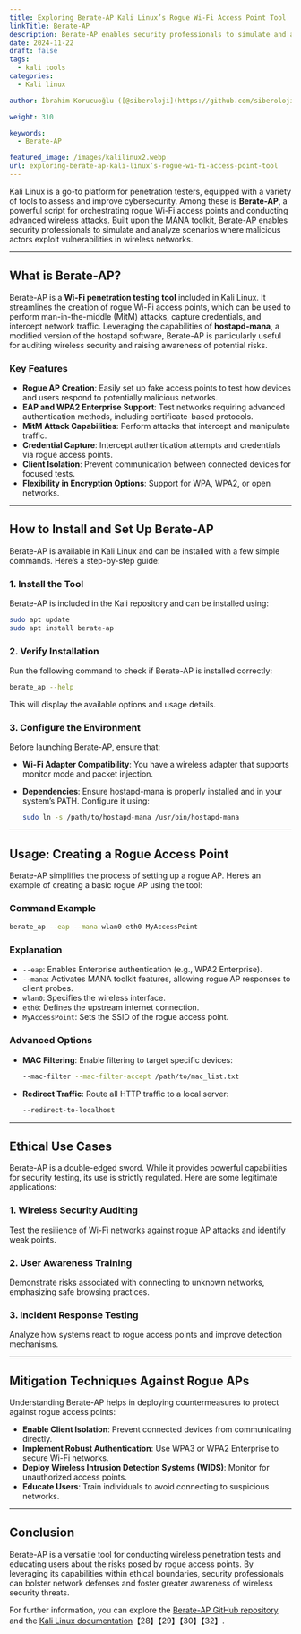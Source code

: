 ```yaml
---
title: Exploring Berate-AP Kali Linux’s Rogue Wi-Fi Access Point Tool
linkTitle: Berate-AP
description: Berate-AP enables security professionals to simulate and analyze scenarios where malicious actors exploit vulnerabilities in wireless networks.
date: 2024-11-22
draft: false
tags:
  - kali tools
categories:
  - Kali linux

author: İbrahim Korucuoğlu ([@siberoloji](https://github.com/siberoloji))

weight: 310

keywords:
  - Berate-AP

featured_image: /images/kalilinux2.webp
url: exploring-berate-ap-kali-linux’s-rogue-wi-fi-access-point-tool
---
```

Kali Linux is a go-to platform for penetration testers, equipped with a variety of tools to assess and improve cybersecurity. Among these is **Berate-AP**, a powerful script for orchestrating rogue Wi-Fi access points and conducting advanced wireless attacks. Built upon the MANA toolkit, Berate-AP enables security professionals to simulate and analyze scenarios where malicious actors exploit vulnerabilities in wireless networks.

---

## What is Berate-AP?

Berate-AP is a **Wi-Fi penetration testing tool** included in Kali Linux. It streamlines the creation of rogue Wi-Fi access points, which can be used to perform man-in-the-middle (MitM) attacks, capture credentials, and intercept network traffic. Leveraging the capabilities of **hostapd-mana**, a modified version of the hostapd software, Berate-AP is particularly useful for auditing wireless security and raising awareness of potential risks.

### Key Features

- **Rogue AP Creation**: Easily set up fake access points to test how devices and users respond to potentially malicious networks.
- **EAP and WPA2 Enterprise Support**: Test networks requiring advanced authentication methods, including certificate-based protocols.
- **MitM Attack Capabilities**: Perform attacks that intercept and manipulate traffic.
- **Credential Capture**: Intercept authentication attempts and credentials via rogue access points.
- **Client Isolation**: Prevent communication between connected devices for focused tests.
- **Flexibility in Encryption Options**: Support for WPA, WPA2, or open networks.

---

## How to Install and Set Up Berate-AP

Berate-AP is available in Kali Linux and can be installed with a few simple commands. Here’s a step-by-step guide:

### 1. Install the Tool

Berate-AP is included in the Kali repository and can be installed using:

```bash
sudo apt update
sudo apt install berate-ap
```

### 2. Verify Installation

Run the following command to check if Berate-AP is installed correctly:

```bash
berate_ap --help
```

This will display the available options and usage details.

### 3. Configure the Environment

Before launching Berate-AP, ensure that:

- **Wi-Fi Adapter Compatibility**: You have a wireless adapter that supports monitor mode and packet injection.
- **Dependencies**: Ensure hostapd-mana is properly installed and in your system’s PATH. Configure it using:

  ```bash
  sudo ln -s /path/to/hostapd-mana /usr/bin/hostapd-mana
  ```

---

## Usage: Creating a Rogue Access Point

Berate-AP simplifies the process of setting up a rogue AP. Here’s an example of creating a basic rogue AP using the tool:

### Command Example

```bash
berate_ap --eap --mana wlan0 eth0 MyAccessPoint
```

### Explanation

- `--eap`: Enables Enterprise authentication (e.g., WPA2 Enterprise).
- `--mana`: Activates MANA toolkit features, allowing rogue AP responses to client probes.
- `wlan0`: Specifies the wireless interface.
- `eth0`: Defines the upstream internet connection.
- `MyAccessPoint`: Sets the SSID of the rogue access point.

### Advanced Options

- **MAC Filtering**: Enable filtering to target specific devices:

  ```bash
  --mac-filter --mac-filter-accept /path/to/mac_list.txt
  ```

- **Redirect Traffic**: Route all HTTP traffic to a local server:

  ```bash
  --redirect-to-localhost
  ```

---

## Ethical Use Cases

Berate-AP is a double-edged sword. While it provides powerful capabilities for security testing, its use is strictly regulated. Here are some legitimate applications:

### 1. **Wireless Security Auditing**

Test the resilience of Wi-Fi networks against rogue AP attacks and identify weak points.

### 2. **User Awareness Training**

Demonstrate risks associated with connecting to unknown networks, emphasizing safe browsing practices.

### 3. **Incident Response Testing**

Analyze how systems react to rogue access points and improve detection mechanisms.

---

## Mitigation Techniques Against Rogue APs

Understanding Berate-AP helps in deploying countermeasures to protect against rogue access points:

- **Enable Client Isolation**: Prevent connected devices from communicating directly.
- **Implement Robust Authentication**: Use WPA3 or WPA2 Enterprise to secure Wi-Fi networks.
- **Deploy Wireless Intrusion Detection Systems (WIDS)**: Monitor for unauthorized access points.
- **Educate Users**: Train individuals to avoid connecting to suspicious networks.

---

## Conclusion

Berate-AP is a versatile tool for conducting wireless penetration tests and educating users about the risks posed by rogue access points. By leveraging its capabilities within ethical boundaries, security professionals can bolster network defenses and foster greater awareness of wireless security threats.

For further information, you can explore the [Berate-AP GitHub repository](https://github.com/sensepost/berate_ap) and the [Kali Linux documentation](https://www.kali.org/tools/berate-ap/)【28】【29】【30】【32】.
